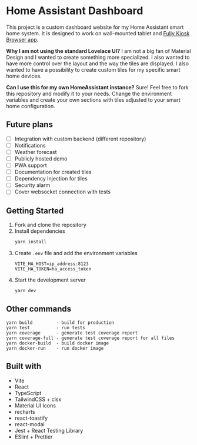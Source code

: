 # Home Assistant Dashboard

This project is a custom dashboard website for my Home Assistant smart home system. It is designed to work on wall-mounted tablet and [Fully Kiosk Browser app](https://play.google.com/store/apps/details?id=de.ozerov.fully).

**Why I am not using the standard Lovelace UI?**
I am not a big fan of Material Design and I wanted to create something more specialized. I also wanted to have more control over the layout and the way the tiles are displayed. I also wanted to have a possibility to create custom tiles for my specific smart home devices.

**Can I use this for my own HomeAssistant instance?**
Sure! Feel free to fork this repository and modify it to your needs. Change the environment variables and create your own sections with tiles adjusted to your smart home configuration.

## Future plans

- [ ] Integration with custom backend (different repository)
- [ ] Notifications
- [ ] Weather forecast
- [ ] Publicly hosted demo
- [ ] PWA support
- [ ] Documentation for created tiles
- [ ] Dependency Injection for tiles
- [ ] Security alarm
- [ ] Cover websocket connection with tests

## Getting Started

1. Fork and clone the repository
2. Install dependencies
    ```bash
    yarn install
    ```
 3. Create `.env` file and add the environment variables
    ```
    VITE_HA_HOST=ip_address:8123
    VITE_HA_TOKEN=ha_access_token
    ```
4. Start the development server
    ```bash
    yarn dev
    ```

## Other commands

```
yarn build         - build for production
yarn test          - run tests
yarn coverage      - generate test coverage report
yarn coverage-full - generate test coverage report for all files
yarn docker-build  - build docker image
yarn docker-run    - run docker image
```

## Built with

- Vite
- React
- TypeScript
- TailwindCSS + clsx
- Material UI Icons
- recharts
- react-toastify
- react-modal
- Jest + React Testing Library
- ESlint + Prettier
